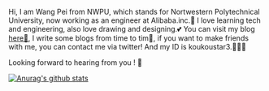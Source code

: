 Hi, I am Wang Pei from NWPU, which stands for Nortwestern Polytechnical University, now working as an engineer at Alibaba.inc.🥳
I love learning tech and engineering, also love drawing and designing.💕
You can visit my blog [here🚩](koukoustar.cn), I write some blogs from time to tim🐒, if you want to make friends with me, you can contact me via twitter! And my ID is koukoustar3.🧐🧐🧐

Looking forward to hearing from you ! 🙈

[![Anurag's github stats](https://github-readme-stats.vercel.app/api?username=wangpei72&show_icons=true&theme=radical&repo=replaceSettings&show_owner=true)](https://github.com/anuraghazra/github-readme-stats)

